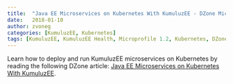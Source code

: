 ```yaml
---
title:  "Java EE Microservices on Kubernetes With KumuluzEE - DZone Microservices"
date:   2018-01-10
author: zvoneg
categories: [KumuluzEE, Kubernetes]
tags: [KumuluzEE, KumuluzEE Health, Microprofile 1.2, Kubernetes, DZone]
---
```


Learn how to deploy and run KumuluzEE microservices on Kubernetes by reading the following DZone article: [Java EE Microservices on Kubernetes With KumuluzEE](https://dzone.com/articles/java-ee-microservices-on-kubernetes-with-kumuluzee).